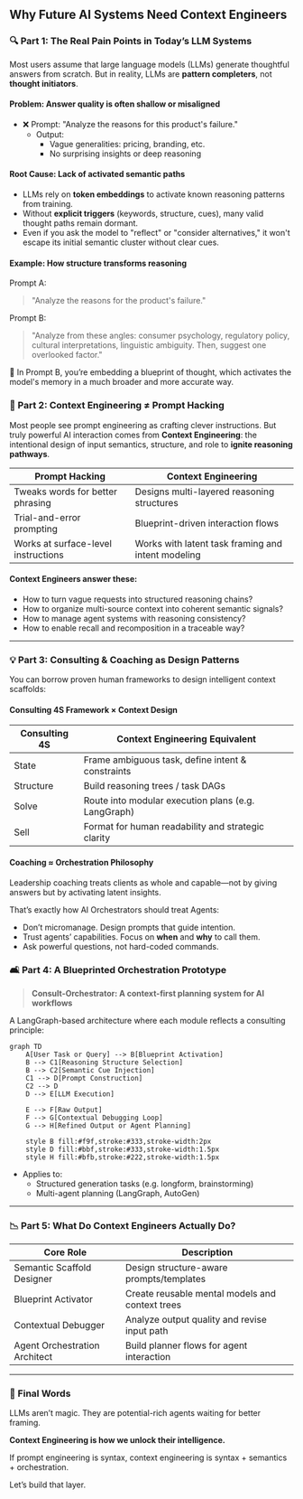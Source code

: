 ## Why Future AI Systems Need Context Engineers

### 🔍 Part 1: The Real Pain Points in Today’s LLM Systems

Most users assume that large language models (LLMs) generate thoughtful answers from scratch. But in reality, LLMs are **pattern completers**, not **thought initiators**.

#### Problem: Answer quality is often shallow or misaligned

- ❌ Prompt: "Analyze the reasons for this product's failure."
  - Output:
    - Vague generalities: pricing, branding, etc.
    - No surprising insights or deep reasoning

#### Root Cause: Lack of activated semantic paths

- LLMs rely on **token embeddings** to activate known reasoning patterns from training.
- Without **explicit triggers** (keywords, structure, cues), many valid thought paths remain dormant.
- Even if you ask the model to "reflect" or "consider alternatives," it won't escape its initial semantic cluster without clear cues.

#### Example: How structure transforms reasoning

Prompt A:

> "Analyze the reasons for the product's failure."

Prompt B:

> "Analyze from these angles: consumer psychology, regulatory policy, cultural interpretations, linguistic ambiguity. Then, suggest one overlooked factor."

🧪 In Prompt B, you’re embedding a blueprint of thought, which activates the model's memory in a much broader and more accurate way.

### 🔎 Part 2: Context Engineering ≠ Prompt Hacking

Most people see prompt engineering as crafting clever instructions. But truly powerful AI interaction comes from **Context Engineering**: the intentional design of input semantics, structure, and role to **ignite reasoning pathways**.

| Prompt Hacking                      | Context Engineering                                |
| ----------------------------------- | -------------------------------------------------- |
| Tweaks words for better phrasing    | Designs multi-layered reasoning structures         |
| Trial-and-error prompting           | Blueprint-driven interaction flows                 |
| Works at surface-level instructions | Works with latent task framing and intent modeling |

#### Context Engineers answer these:

- How to turn vague requests into structured reasoning chains?
- How to organize multi-source context into coherent semantic signals?
- How to manage agent systems with reasoning consistency?
- How to enable recall and recomposition in a traceable way?

---

### 💡 Part 3: Consulting & Coaching as Design Patterns

You can borrow proven human frameworks to design intelligent context scaffolds:

#### Consulting 4S Framework × Context Design

| Consulting 4S | Context Engineering Equivalent                      |
| ------------- | --------------------------------------------------- |
| State         | Frame ambiguous task, define intent & constraints   |
| Structure     | Build reasoning trees / task DAGs                   |
| Solve         | Route into modular execution plans (e.g. LangGraph) |
| Sell          | Format for human readability and strategic clarity  |

#### Coaching ≈ Orchestration Philosophy

Leadership coaching treats clients as whole and capable—not by giving answers but by activating latent insights.

That’s exactly how AI Orchestrators should treat Agents:

- Don’t micromanage. Design prompts that guide intention.
- Trust agents’ capabilities. Focus on **when** and **why** to call them.
- Ask powerful questions, not hard-coded commands.

### 🛋️ Part 4: A Blueprinted Orchestration Prototype

> **Consult-Orchestrator: A context-first planning system for AI workflows**

A LangGraph-based architecture where each module reflects a consulting principle:

```mermaid
graph TD
    A[User Task or Query] --> B[Blueprint Activation]
    B --> C1[Reasoning Structure Selection]
    B --> C2[Semantic Cue Injection]
    C1 --> D[Prompt Construction]
    C2 --> D
    D --> E[LLM Execution]

    E --> F[Raw Output]
    F --> G[Contextual Debugging Loop]
    G --> H[Refined Output or Agent Planning]

    style B fill:#f9f,stroke:#333,stroke-width:2px
    style D fill:#bbf,stroke:#333,stroke-width:1.5px
    style H fill:#bfb,stroke:#222,stroke-width:1.5px
```

- Applies to:
  - Structured generation tasks (e.g. longform, brainstorming)
  - Multi-agent planning (LangGraph, AutoGen)

---

### 📉 Part 5: What Do Context Engineers Actually Do?

| Core Role                     | Description                                     |
| ----------------------------- | ----------------------------------------------- |
| Semantic Scaffold Designer    | Design structure-aware prompts/templates        |
| Blueprint Activator           | Create reusable mental models and context trees |
| Contextual Debugger           | Analyze output quality and revise input path    |
| Agent Orchestration Architect | Build planner flows for agent interaction       |

---

### 🎯 Final Words

LLMs aren’t magic. They are potential-rich agents waiting for better framing.

**Context Engineering is how we unlock their intelligence.**

If prompt engineering is syntax, context engineering is syntax + semantics + orchestration.

Let’s build that layer.

